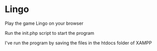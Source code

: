 # Lingo
Play the game Lingo on your browser

Run the init.php script to start the program

I've run the program by saving the files in the htdocs folder of XAMPP

